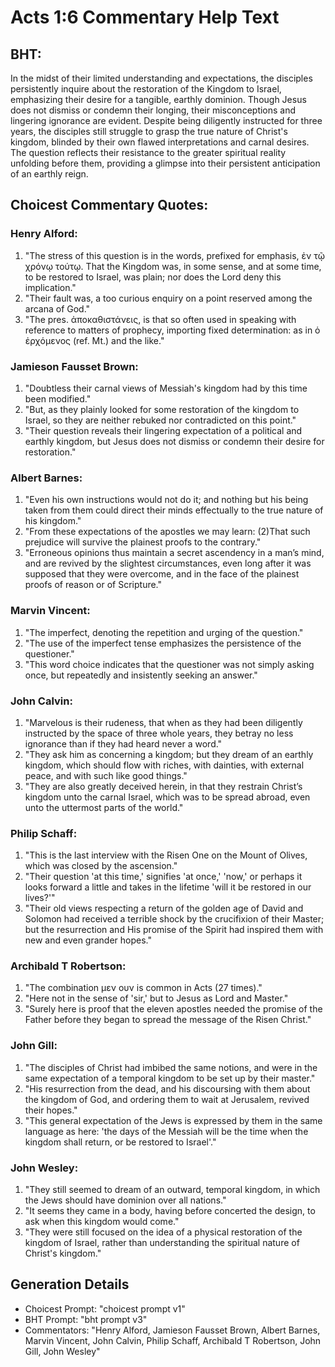 # Acts 1:6 Commentary Help Text

## BHT:
In the midst of their limited understanding and expectations, the disciples persistently inquire about the restoration of the Kingdom to Israel, emphasizing their desire for a tangible, earthly dominion. Though Jesus does not dismiss or condemn their longing, their misconceptions and lingering ignorance are evident. Despite being diligently instructed for three years, the disciples still struggle to grasp the true nature of Christ's kingdom, blinded by their own flawed interpretations and carnal desires. The question reflects their resistance to the greater spiritual reality unfolding before them, providing a glimpse into their persistent anticipation of an earthly reign.

## Choicest Commentary Quotes:
### Henry Alford:
1. "The stress of this question is in the words, prefixed for emphasis, ἐν τῷ χρόνῳ τούτῳ. That the Kingdom was, in some sense, and at some time, to be restored to Israel, was plain; nor does the Lord deny this implication."
2. "Their fault was, a too curious enquiry on a point reserved among the arcana of God."
3. "The pres. ἀποκαθιστάνεις, is that so often used in speaking with reference to matters of prophecy, importing fixed determination: as in ὁ ἐρχόμενος (ref. Mt.) and the like."

### Jamieson Fausset Brown:
1. "Doubtless their carnal views of Messiah's kingdom had by this time been modified." 
2. "But, as they plainly looked for some restoration of the kingdom to Israel, so they are neither rebuked nor contradicted on this point." 
3. "Their question reveals their lingering expectation of a political and earthly kingdom, but Jesus does not dismiss or condemn their desire for restoration."

### Albert Barnes:
1. "Even his own instructions would not do it; and nothing but his being taken from them could direct their minds effectually to the true nature of his kingdom."
2. "From these expectations of the apostles we may learn: (2)That such prejudice will survive the plainest proofs to the contrary."
3. "Erroneous opinions thus maintain a secret ascendency in a man’s mind, and are revived by the slightest circumstances, even long after it was supposed that they were overcome, and in the face of the plainest proofs of reason or of Scripture."

### Marvin Vincent:
1. "The imperfect, denoting the repetition and urging of the question."
2. "The use of the imperfect tense emphasizes the persistence of the questioner."
3. "This word choice indicates that the questioner was not simply asking once, but repeatedly and insistently seeking an answer."

### John Calvin:
1. "Marvelous is their rudeness, that when as they had been diligently instructed by the space of three whole years, they betray no less ignorance than if they had heard never a word."
2. "They ask him as concerning a kingdom; but they dream of an earthly kingdom, which should flow with riches, with dainties, with external peace, and with such like good things."
3. "They are also greatly deceived herein, in that they restrain Christ’s kingdom unto the carnal Israel, which was to be spread abroad, even unto the uttermost parts of the world."

### Philip Schaff:
1. "This is the last interview with the Risen One on the Mount of Olives, which was closed by the ascension."
2. "Their question 'at this time,' signifies 'at once,' 'now,' or perhaps it looks forward a little and takes in the lifetime 'will it be restored in our lives?'"
3. "Their old views respecting a return of the golden age of David and Solomon had received a terrible shock by the crucifixion of their Master; but the resurrection and His promise of the Spirit had inspired them with new and even grander hopes."

### Archibald T Robertson:
1. "The combination μεν ουν is common in Acts (27 times)."
2. "Here not in the sense of 'sir,' but to Jesus as Lord and Master."
3. "Surely here is proof that the eleven apostles needed the promise of the Father before they began to spread the message of the Risen Christ."

### John Gill:
1. "The disciples of Christ had imbibed the same notions, and were in the same expectation of a temporal kingdom to be set up by their master."
2. "His resurrection from the dead, and his discoursing with them about the kingdom of God, and ordering them to wait at Jerusalem, revived their hopes."
3. "This general expectation of the Jews is expressed by them in the same language as here: 'the days of the Messiah will be the time when the kingdom shall return, or be restored to Israel'."

### John Wesley:
1. "They still seemed to dream of an outward, temporal kingdom, in which the Jews should have dominion over all nations."
2. "It seems they came in a body, having before concerted the design, to ask when this kingdom would come."
3. "They were still focused on the idea of a physical restoration of the kingdom of Israel, rather than understanding the spiritual nature of Christ's kingdom."


## Generation Details
- Choicest Prompt: "choicest prompt v1"
- BHT Prompt: "bht prompt v3"
- Commentators: "Henry Alford, Jamieson Fausset Brown, Albert Barnes, Marvin Vincent, John Calvin, Philip Schaff, Archibald T Robertson, John Gill, John Wesley"
